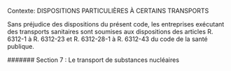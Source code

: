 Contexte: DISPOSITIONS PARTICULIÈRES À CERTAINS TRANSPORTS

Sans préjudice des dispositions du présent code, les entreprises exécutant des transports sanitaires sont soumises aux dispositions des articles R. 6312-1 à R. 6312-23 et R. 6312-28-1 à R. 6312-43 du code de la santé publique.

####### Section 7 : Le transport de substances nucléaires